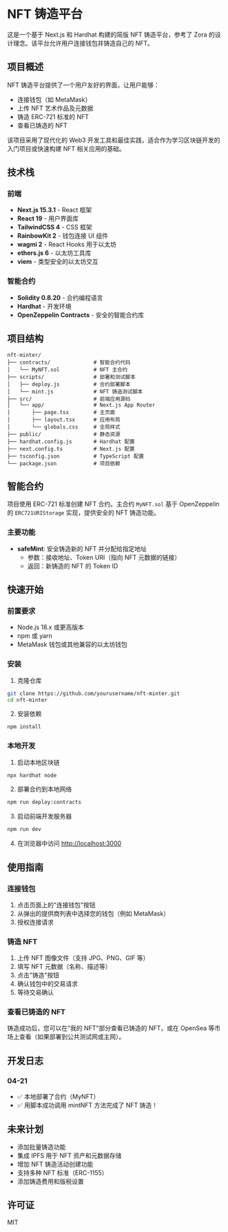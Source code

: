 # NFT 铸造平台

这是一个基于 Next.js 和 Hardhat 构建的简版 NFT 铸造平台，参考了 Zora 的设计理念。该平台允许用户连接钱包并铸造自己的 NFT。

## 项目概述

NFT 铸造平台提供了一个用户友好的界面，让用户能够：
- 连接钱包（如 MetaMask）
- 上传 NFT 艺术作品及元数据
- 铸造 ERC-721 标准的 NFT
- 查看已铸造的 NFT

该项目采用了现代化的 Web3 开发工具和最佳实践，适合作为学习区块链开发的入门项目或快速构建 NFT 相关应用的基础。

## 技术栈

### 前端
- **Next.js 15.3.1** - React 框架
- **React 19** - 用户界面库
- **TailwindCSS 4** - CSS 框架
- **RainbowKit 2** - 钱包连接 UI 组件
- **wagmi 2** - React Hooks 用于以太坊
- **ethers.js 6** - 以太坊工具库
- **viem** - 类型安全的以太坊交互

### 智能合约
- **Solidity 0.8.20** - 合约编程语言 
- **Hardhat** - 开发环境
- **OpenZeppelin Contracts** - 安全的智能合约库

## 项目结构

```
nft-minter/
├── contracts/              # 智能合约代码
│   └── MyNFT.sol           # NFT 主合约
├── scripts/                # 部署和测试脚本
│   ├── deploy.js           # 合约部署脚本
│   └── mint.js             # NFT 铸造测试脚本
├── src/                    # 前端应用源码
│   └── app/                # Next.js App Router
│       ├── page.tsx        # 主页面
│       ├── layout.tsx      # 应用布局
│       └── globals.css     # 全局样式
├── public/                 # 静态资源
├── hardhat.config.js       # Hardhat 配置
├── next.config.ts          # Next.js 配置
├── tsconfig.json           # TypeScript 配置
└── package.json            # 项目依赖
```

## 智能合约

项目使用 ERC-721 标准创建 NFT 合约。主合约 `MyNFT.sol` 基于 OpenZeppelin 的 `ERC721URIStorage` 实现，提供安全的 NFT 铸造功能。

### 主要功能

- **safeMint**: 安全铸造新的 NFT 并分配给指定地址
  - 参数：接收地址、Token URI（指向 NFT 元数据的链接）
  - 返回：新铸造的 NFT 的 Token ID

## 快速开始

### 前置要求

- Node.js 18.x 或更高版本
- npm 或 yarn
- MetaMask 钱包或其他兼容的以太坊钱包

### 安装

1. 克隆仓库
```bash
git clone https://github.com/yourusername/nft-minter.git
cd nft-minter
```

2. 安装依赖
```bash
npm install
```

### 本地开发

1. 启动本地区块链
```bash
npx hardhat node
```

2. 部署合约到本地网络
```bash
npm run deploy:contracts
```

3. 启动前端开发服务器
```bash
npm run dev
```

4. 在浏览器中访问 [http://localhost:3000](http://localhost:3000)

## 使用指南

### 连接钱包

1. 点击页面上的"连接钱包"按钮
2. 从弹出的提供商列表中选择您的钱包（例如 MetaMask）
3. 授权连接请求

### 铸造 NFT

1. 上传 NFT 图像文件（支持 JPG、PNG、GIF 等）
2. 填写 NFT 元数据（名称、描述等）
3. 点击"铸造"按钮
4. 确认钱包中的交易请求
5. 等待交易确认

### 查看已铸造的 NFT

铸造成功后，您可以在"我的 NFT"部分查看已铸造的 NFT，或在 OpenSea 等市场上查看（如果部署到公共测试网或主网）。

## 开发日志

### 04-21
- ✅ 本地部署了合约（MyNFT）
- ✅ 用脚本成功调用 mintNFT 方法完成了 NFT 铸造！

## 未来计划

- 添加批量铸造功能
- 集成 IPFS 用于 NFT 资产和元数据存储
- 增加 NFT 铸造活动创建功能
- 支持多种 NFT 标准（ERC-1155）
- 添加铸造费用和版税设置

## 许可证

MIT